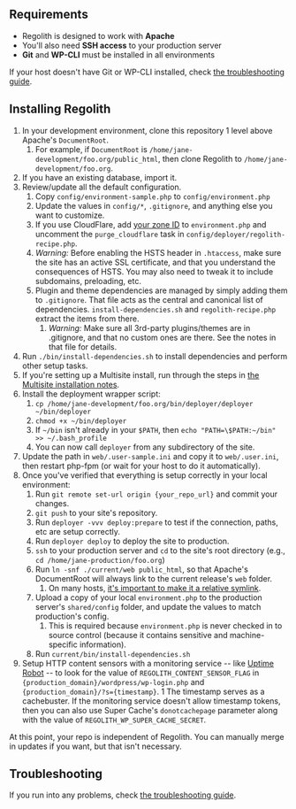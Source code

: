 ## Requirements

* Regolith is designed to work with **Apache**
* You'll also need **SSH access** to your production server
* **Git** and **WP-CLI** must be installed in all environments

If your host doesn't have Git or WP-CLI installed, check [the troubleshooting guide](./troubleshooting.md).


## Installing Regolith

1. In your development environment, clone this repository 1 level above Apache's `DocumentRoot`.
	1. For example, if `DocumentRoot` is `/home/jane-development/foo.org/public_html`, then clone Regolith to `/home/jane-development/foo.org`.
1. If you have an existing database, import it.
1. Review/update all the default configuration.
	1. Copy `config/environment-sample.php` to `config/environment.php`
	1. Update the values in `config/*`, `.gitignore`, and anything else you want to customize.
	1. If you use CloudFlare, add [your zone ID](https://blog.cloudflare.com/cloudflare-tips-frequently-used-cloudflare-ap/#comment-2486013580) to `environment.php` and uncomment the `purge_cloudflare` task in `config/deployer/regolith-recipe.php`.
	1. _Warning:_ Before enabling the HSTS header in `.htaccess`, make sure the site has an active SSL certificate, and that you understand the consequences of HSTS. You may also need to tweak it to include subdomains, preloading, etc.
	1. Plugin and theme dependencies are managed by simply adding them to `.gitignore`. That file acts as the central and canonical list of dependencies. `install-dependencies.sh` and `regolith-recipe.php` extract the items from there.
		1. _Warning:_ Make sure all 3rd-party plugins/themes are in .gitignore, and that no custom ones are there. See the notes in that file for details.
1. Run `./bin/install-dependencies.sh` to install dependencies and perform other setup tasks.
1. If you're setting up a Multisite install, run through the steps in [the Multisite installation notes](./install-multisite.md).
1. Install the deployment wrapper script:
	1. `cp /home/jane-development/foo.org/bin/deployer/deployer ~/bin/deployer`
	1. `chmod +x ~/bin/deployer`
	1. If `~/bin` isn't already in your `$PATH`, then `echo "PATH=\$PATH:~/bin" >> ~/.bash_profile`
	1. You can now call `deployer` from any subdirectory of the site.
1. Update the path in `web/.user-sample.ini` and copy it to `web/.user.ini`, then restart php-fpm (or wait for your host to do it automatically).
1. Once you've verified that everything is setup correctly in your local environment:
    1. Run `git remote set-url origin {your_repo_url}` and commit your changes.
    1. `git push` to your site's repository.
    1. Run `deployer -vvv deploy:prepare` to test if the connection, paths, etc are setup correctly.
    1. Run `deployer deploy` to deploy the site to production.
    1. `ssh` to your production server and `cd` to the site's root directory (e.g., `cd /home/jane-production/foo.org`)
    1. Run `ln -snf ./current/web public_html`, so that Apache's DocumentRoot will always link to the current release's `web` folder.
        1. On many hosts, [it's important to make it a relative symlink](https://iandunn.name/trouble-symlinking-documentroot-on-shared-hosting/).
    1. Upload a copy of your local `environment.php` to the production server's `shared/config` folder, and update the values to match production's config.
        1. This is required because `environment.php` is never checked in to source control (because it contains sensitive and machine-specific information).
    1. Run `current/bin/install-dependencies.sh`
1. Setup HTTP content sensors with a monitoring service -- like [Uptime Robot](https://uptimerobot.com/) -- to look for the value of `REGOLITH_CONTENT_SENSOR_FLAG` in `{production_domain}/wordpress/wp-login.php` and `{production_domain}/?s={timestamp}`.
	1 The timestamp serves as a cachebuster. If the monitoring service doesn't allow timestamp tokens, then you can also use Super Cache's `donotcachepage` parameter along with the value of `REGOLITH_WP_SUPER_CACHE_SECRET`.

At this point, your repo is independent of Regolith. You can manually merge in updates if you want, but that isn't necessary.


## Troubleshooting

If you run into any problems, check [the troubleshooting guide](./troubleshooting.md).
